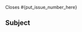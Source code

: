 <!-- THE PR TEMPLATE IS NOT AN OPTION. DO NOT DELETE IT, MAKE SURE YOU READ AND EDIT IT! -->

<!--
    Specify which issues will be fixed/closed.
    Remove it if this is not related.
-->

Closes #{put_issue_number_here}

## Subject

<!-- Describe your Pull Request content here -->
